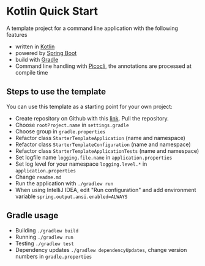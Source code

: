 # Kotlin Quick Start
A template project for a command line application with the following features

- written in [Kotlin](https://kotlinlang.org/)
- powered by [Spring Boot](https://spring.io/projects/spring-boot)
- build with [Gradle](https://gradle.org/)
- Command line handling with [Picocli](https://picocli.info/), the annotations are processed at compile time

## Steps to use the template
You can use this template as a starting point for your own project:

- Create repository on Github with this [link](https://github.com/ChrLipp/starter-template/generate).
  Pull the repository.
- Choose `rootProject.name` in `settings.gradle`
- Choose group in `gradle.properties`
- Refactor class `StarterTemplateApplication` (name and namespace)
- Refactor class `StarterTemplateConfiguration` (name and namespace)
- Refactor class `StarterTemplateApplicationTests` (name and namespace)
- Set logfile name `logging.file.name` in `application.properties`
- Set log level for your namespace `logging.level.*` in `application.properties`
- Change `readme.md`
- Run the application with `./gradlew run`
- When using IntelliJ IDEA, edit "Run configuration" and 
  add environment variable `spring.output.ansi.enabled=ALWAYS`

## Gradle usage

- Building `./gradlew build`
- Running `./gradlew run`
- Testing `./gradlew test`
- Dependency updates `./gradlew dependencyUpdates`, change version numbers in `gradle.properties`
